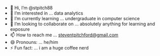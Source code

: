 - 👋 Hi, I’m @stpitch88
- 👀 I’m interested in ... data analytics
- 🌱 I’m currently learning ... undergraduate in computer science
- 💞️ I’m looking to collaborate on ... absolutely anything for learning and exposure
- 📫 How to reach me ... steventpitchford@gmail.com
- 😄 Pronouns: ... he/him
- ⚡ Fun fact: ... i am a huge coffee nerd

<!---
stpitch88/stpitch88 is a ✨ special ✨ repository because its `README.md` (this file) appears on your GitHub profile.
You can click the Preview link to take a look at your changes.
--->
